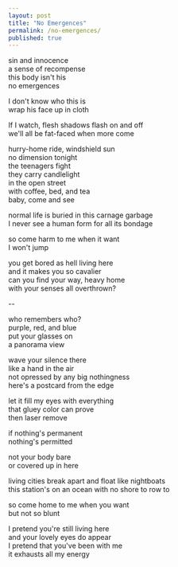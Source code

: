 ```yaml
---
layout: post
title: "No Emergences"
permalink: /no-emergences/
published: true
---
```


sin and innocence  
a sense of recompense  
this body isn't his  
no emergences  

I don't know who this is  
wrap his face up in cloth  

If I watch, flesh shadows flash on and off  
we'll all be fat-faced when more come  

hurry-home ride, windshield sun  
no dimension tonight  
the teenagers fight  
they carry candlelight  
in the open street  
with coffee, bed, and tea  
baby, come and see  

normal life is buried in this carnage garbage  
I never see a human form for all its bondage  
  
so come harm to me when it want  
I won't jump  
  
you get bored as hell living here  
and it makes you so cavalier  
can you find your way, heavy home  
with your senses all overthrown?  

--

who remembers who?  
purple, red, and blue  
put your glasses on  
a panorama view  

wave your silence there  
like a hand in the air  
not opressed by any big nothingness  
here's a postcard from the edge  

let it fill my eyes with everything  
that gluey color can prove  
then laser remove  

if nothing's permanent  
nothing's permitted  

not your body bare  
or covered up in here  

living cities break apart and float like nightboats  
this station's on an ocean with no shore to row to  
  
so come home to me when you want  
but not so blunt  
  
I pretend you're still living here  
and your lovely eyes do appear  
I pretend that you've been with me  
it exhausts all my energy  
